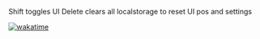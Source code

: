 Shift toggles UI
Delete clears all localstorage to reset UI pos and settings

[![wakatime](https://wakatime.com/badge/github/Roblox-Thot/vapehtml.svg?style=for-the-badge)](https://wakatime.com/badge/github/Roblox-Thot/vapehtml)